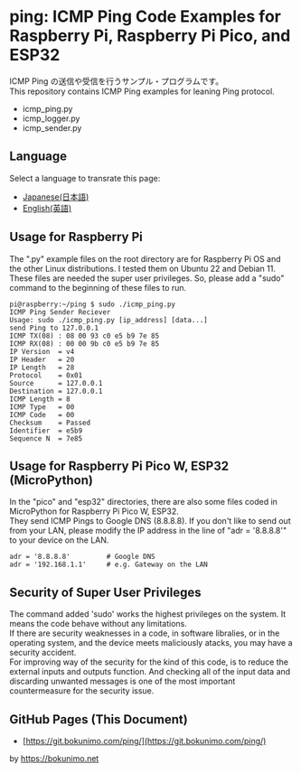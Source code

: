 # ping: ICMP Ping Code Examples for Raspberry Pi, Raspberry Pi Pico, and ESP32

ICMP Ping の送信や受信を行うサンプル・プログラムです。  
This repository contains ICMP Ping examples for leaning Ping protocol.  

* icmp_ping.py
* icmp_logger.py
* icmp_sender.py

## Language

Select a language to transrate this page:

* [Japanese(日本語)](https://translate.google.com/website?sl=en&tl=ja&hl&u=https://git.bokunimo.com/ping/)
* [English(英語)](https://git.bokunimo.com/ping/)

## Usage for Raspberry Pi  

The ".py" example files on the root directory are for Raspberry Pi OS and the other Linux distributions. I tested them on Ubuntu 22 and Debian 11.  
These files are needed the super user privileges.  So, please add a "sudo" command to the beginning of these files to run.  

	pi@raspberry:~/ping $ sudo ./icmp_ping.py  
	ICMP Ping Sender Reciever  
	Usage: sudo ./icmp_ping.py [ip_address] [data...]  
	send Ping to 127.0.0.1  
	ICMP TX(08) : 08 00 93 c0 e5 b9 7e 85  
	ICMP RX(08) : 00 00 9b c0 e5 b9 7e 85  
	IP Version  = v4  
	IP Header   = 20  
	IP Length   = 28  
	Protocol    = 0x01  
	Source      = 127.0.0.1  
	Destination = 127.0.0.1  
	ICMP Length = 8  
	ICMP Type   = 00  
	ICMP Code   = 00  
	Checksum    = Passed  
	Identifier  = e5b9  
	Sequence N  = 7e85  

## Usage for Raspberry Pi Pico W, ESP32 (MicroPython)

In the "pico" and "esp32" directories, there are also some files coded in MicroPython for Raspberry Pi Pico W, ESP32.  
They send ICMP Pings to Google DNS (8.8.8.8).  If you don't like to send out from your LAN, please modify the IP address in the line of "adr = '8.8.8.8'" to your device on the LAN.  

	adr = '8.8.8.8'         # Google DNS
	adr = '192.168.1.1'     # e.g. Gateway on the LAN

## Security of Super User Privileges

The command added 'sudo' works the highest privileges on the system. It means the code behave without any limitations.  
If there are security weaknesses in a code, in software libralies, or in the operating system, and the device meets maliciously atacks, you may have a security accident.  
For improving way of the security for the kind of this code, is to reduce the external inputs and outputs function. And checking all of the input data and discarding unwanted messages is one of the most important countermeasure for the security issue.  

## GitHub Pages (This Document)

* [https://git.bokunimo.com/ping/](https://git.bokunimo.com/ping/)

by <https://bokunimo.net>

